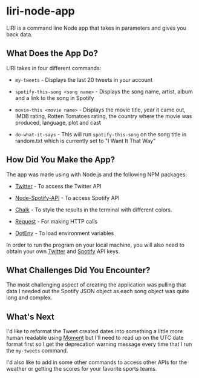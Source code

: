 # liri-node-app

LIRI is a command line Node app that takes in parameters and gives you back data.

## What Does the App Do?

LIRI takes in four different commands:

* `my-tweets` - Displays the last 20 tweets in your account

* `spotify-this-song <song name>` - Displays the song name, artist, album and a link to the song in Spotify

* `movie-this <movie name>` - Displays the movie title, year it came out, IMDB rating, Rotten Tomatoes rating, the country where the movie was produced, language, plot and cast

* `do-what-it-says` - This will run `spotify-this-song` on the song title in random.txt which is currently set to "I Want It That Way"

## How Did You Make the App?

The app was made using with Node.js and the following NPM packages:

* [Twitter](https://www.npmjs.com/package/twitter) - To access the Twitter API
   
* [Node-Spotify-API](https://www.npmjs.com/package/node-spotify-api) - To access Spotify API

* [Chalk](https://www.npmjs.com/package/chalk) - To style the results in the terminal with different colors.
   
* [Request](https://www.npmjs.com/package/request) - For making HTTP calls

* [DotEnv](https://www.npmjs.com/package/dotenv) - To load environment variables

In order to run the program on your local machine, you will also need to obtain your own [Twitter](https://apps.twitter.com/) and [Spotify](https://beta.developer.spotify.com/) API keys.

## What Challenges Did You Encounter?

The most challenging aspect of creating the application was pulling that data I needed out the Spotify JSON object as each song object was quite long and complex.

## What's Next

I'd like to reformat the Tweet created dates into something a little more human readable using [Moment](https://www.npmjs.com/package/moment) but I'll need to read up on the UTC date format first so I get the deprecation warning message every time that I run the `my-tweets` command.

I'd also like to add in some other commands to access other APIs for the weather or getting the scores for your favorite sports teams.